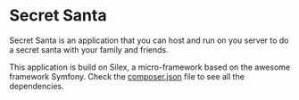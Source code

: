 # Secret Santa

Secret Santa is an application that you can host and run on you server to
do a secret santa with your family and friends.

This application is build on Silex, a micro-framework based on the
awesome framework Symfony. Check the
[composer.json](https://github.com/yoannfleurydev/secret-santa/blob/master/composer.json)
file to see all the dependencies.